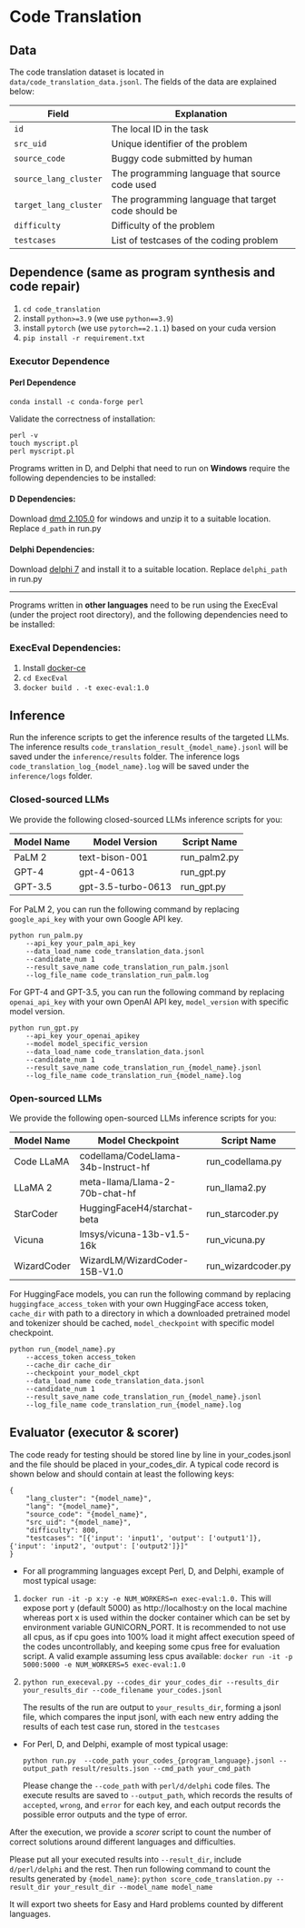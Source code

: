 # Code Translation


## Data
The code translation dataset is located in `data/code_translation_data.jsonl`. The fields of the data are explained below:

| Field                	          | Explanation                                          	                  |
|---------------------------------|-------------------------------------------------------------------------|
| `id`                   	        | The local ID in the task                             	                  |
| `src_uid`              	        | Unique identifier of the problem                     	                  |
| `source_code`                   | Buggy code submitted by human                                           |
| `source_lang_cluster`         	 | The programming language that source code used                   	      |
| `target_lang_cluster`         	 | The programming language that target code should be                     |
| `difficulty`           	        | Difficulty of the problem                            	                  |
| `testcases`            	        | List of testcases of the coding problem           	                     |



## Dependence (same as program synthesis and code repair)
1. `cd code_translation`
2. install `python>=3.9` (we use `python==3.9`)
3. install `pytorch` (we use `pytorch==2.1.1`) based on your cuda version
4. ``pip install -r requirement.txt``

### Executor Dependence 
#### Perl Dependence
```
conda install -c conda-forge perl
```
Validate the correctness of installation:
```
perl -v
touch myscript.pl
perl myscript.pl
```

Programs written in D, and Delphi that need to run on **Windows** require the following dependencies to be installed:

#### D Dependencies:

Download [dmd 2.105.0](https://downloads.dlang.org/releases/2.x/2.105.0/) for windows and unzip it to a suitable location. Replace `d_path` in run.py

#### Delphi Dependencies:

Download [delphi 7](http://altd.embarcadero.com/download/delphi/d7/english/ent/delphi_7_ent_en.iso) and install it to a suitable location. Replace `delphi_path` in run.py

***

Programs written in **other languages** need to be run using the ExecEval (under the project root directory), and the following dependencies need to be installed:

### ExecEval Dependencies:

1. Install [docker-ce](https://docs.docker.com/engine/install/)
2. `cd ExecEval`
3. `docker build . -t exec-eval:1.0`



## Inference
Run the inference scripts to get the inference results of the targeted LLMs. The inference results `code_translation_result_{model_name}.jsonl` will be saved under the `inference/results` folder. The inference logs `code_translation_log_{model_name}.log` will be saved under the `inference/logs` folder.

### Closed-sourced LLMs

We provide the following closed-sourced LLMs inference scripts for you:


| Model Name | Model Version      | Script Name  |
| ---------- | ------------------ | ------------ |
| PaLM 2     | text-bison-001     | run_palm2.py |
| GPT-4      | gpt-4-0613         | run_gpt.py   |
| GPT-3.5    | gpt-3.5-turbo-0613 | run_gpt.py   |

For PaLM 2, you can run the following command by replacing `google_api_key` with your own Google API key. 

```angular2html
python run_palm.py
    --api_key your_palm_api_key
    --data_load_name code_translation_data.jsonl
    --candidate_num 1
    --result_save_name code_translation_run_palm.jsonl
    --log_file_name code_translation_run_palm.log
```

For GPT-4 and GPT-3.5, you can run the following command by replacing `openai_api_key` with your own OpenAI API key, `model_version` with specific model version.

```angular2html
python run_gpt.py
    --api_key your_openai_apikey
    --model model_specific_version
    --data_load_name code_translation_data.jsonl
    --candidate_num 1
    --result_save_name code_translation_run_{model_name}.jsonl
    --log_file_name code_translation_run_{model_name}.log
```


### Open-sourced LLMs

We provide the following open-sourced LLMs inference scripts for you:


| Model Name  | Model Checkpoint                    | Script Name        |
| ----------- | ----------------------------------- | ------------------ |
| Code LLaMA  | codellama/CodeLlama-34b-Instruct-hf | run_codellama.py   |
| LLaMA 2     | meta-llama/Llama-2-70b-chat-hf      | run_llama2.py      |
| StarCoder   | HuggingFaceH4/starchat-beta         | run_starcoder.py   |
| Vicuna      | lmsys/vicuna-13b-v1.5-16k           | run_vicuna.py      |
| WizardCoder | WizardLM/WizardCoder-15B-V1.0       | run_wizardcoder.py |

For HuggingFace models, you can run the following command by replacing `huggingface_access_token` with your own HuggingFace access token, `cache_dir` with path to a directory in which a downloaded pretrained model and tokenizer should be cached, `model_checkpoint` with specific model checkpoint.

```angular2html
python run_{model_name}.py 
    --access_token access_token
    --cache_dir cache_dir 
    --checkpoint your_model_ckpt
    --data_load_name code_translation_data.jsonl
    --candidate_num 1
    --result_save_name code_translation_run_{model_name}.jsonl
    --log_file_name code_translation_run_{model_name}.log
```

## Evaluator (executor & scorer)


The code ready for testing should be stored line by line in your\_codes.jsonl and the file should be placed in your\_codes\_dir. A typical code record is shown below and should contain at least the following keys:

```
{
    "lang_cluster": "{model_name}",
    "lang": "{model_name}",
    "source_code": "{model_name}",
    "src_uid": "{model_name}",
    "difficulty": 800,
    "testcases": "[{'input': 'input1', 'output': ['output1']}, {'input': 'input2', 'output': ['output2']}]"
}
```

* For all programming languages except Perl, D, and Delphi, example of most typical usage:

1. `docker run -it -p x:y -e NUM_WORKERS=n exec-eval:1.0.` This will expose port y (default 5000) as http://localhost:y on the local machine whereas port x is used within the docker container which can be set by environment variable GUNICORN_PORT. It is recommended to not use all cpus, as if cpu goes into 100% load it might affect execution speed of the codes uncontrollably, and keeping some cpus free for evaluation script. A valid example assuming less cpus available: `docker run -it -p 5000:5000 -e NUM_WORKERS=5 exec-eval:1.0`
2. `python run_execeval.py --codes_dir your_codes_dir --results_dir your_results_dir --code_filename your_codes.jsonl`

    The results of the run are output to `your_results_dir`, forming a jsonl file, which compares the input jsonl, with each new entry adding the results of each test case run, stored in the `testcases`
* For Perl, D, and Delphi, example of most typical usage:

    `python run.py  --code_path your_codes_{program_language}.jsonl --output_path result/results.json --cmd_path your_cmd_path `

    Please change the `--code_path` with `perl/d/delphi` code files. The execute results are saved to `--output_path`, which records the results of `accepted`, `wrong`, and `error` for each key, and each output records the possible error outputs and the type of error.


After the execution, we provide a *scorer* script to count the number of correct solutions around different languages and difficulties. 

Please put all your executed results into `--result_dir`, include `d/perl/delphi` and the rest. Then run following command to count the results generated by `{model_name}`: `python score_code_translation.py --result_dir your_result_dir --model_name model_name`

It will export two sheets for Easy and Hard problems counted by different languages.
